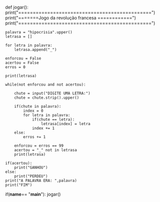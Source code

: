 def jogar():
    print("==============================================")
    print("=======Jogo da revolução francesa ============")
    print("==============================================")
   
    palavra = "hipocrisia".upper()
    letrasa = []

    for letra in palavra:
        letrasa.append("_")
   
    enforcou = False
    acertou = False
    erros = 0
   
    print(letrasa)
   
    while(not enforcou and not acertou):
       
        chute = input("DIGITE UMA LETRA:")
        chute = chute.strip().upper()
   
        if(chute in palavra):
            index = 0
            for letra in palavra:
                if(chute == letra):
                    letrasa[index] = letra
                index += 1
        else:
            erros += 1
           
        enforcou = erros == 99
        acertou = "_" not in letrasa
        print(letrasa)
   
    if(acertou):
        print("GANHOU")
    else:
        print("PERDEU")
    print("A PALAVRA ERA: ",palavra)
    print("FIM")
   
if(__name__== "__main__"):
    jogar()
